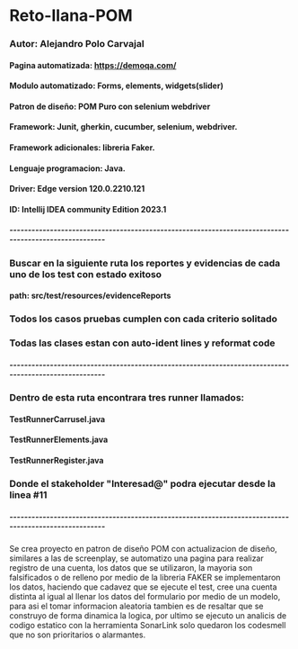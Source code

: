 # Reto-Ilana-POM


### Autor: Alejandro Polo Carvajal

#### Pagina automatizada: https://demoqa.com/
#### Modulo automatizado: Forms, elements, widgets(slider)
#### Patron de diseño: POM Puro con selenium webdriver
#### Framework: Junit, gherkin, cucumber, selenium, webdriver.
#### Framework adicionales: libreria Faker.
#### Lenguaje programacion: Java.
#### Driver: Edge version  120.0.2210.121
#### ID: Intellij IDEA community Edition 2023.1
##### ------------------------------------------------------------------------------------------------------
### Buscar en la siguiente ruta los reportes y evidencias de cada uno de los test con estado exitoso
#### path: src/test/resources/evidenceReports
### Todos los casos pruebas cumplen con cada criterio solitado
### Todas las clases estan con auto-ident lines y reformat code
##### ------------------------------------------------------------------------------------------------------
### Dentro de esta ruta encontrara tres runner llamados:
#### TestRunnerCarrusel.java
#### TestRunnerElements.java
#### TestRunnerRegister.java
### Donde el stakeholder "Interesad@" podra ejecutar desde la linea #11
##### ------------------------------------------------------------------------------------------------------

Se crea proyecto  en patron de diseño POM con actualizacion de diseño,
similares a las de screenplay, se automatizo una pagina para realizar registro de
una cuenta, los datos que se utilizaron, la mayoria son falsificados o de relleno por
medio de la libreria FAKER se implementaron los datos, haciendo que cadavez que
se ejecute el test, cree una cuenta distinta al igual al llenar los datos del
formulario por medio de un modelo, para asi el tomar informacion aleatoria tambien
es de resaltar que se construyo de forma dinamica la logica, por ultimo se
ejecuto un analicis de codigo estatico con la herramienta
SonarLink solo quedaron los codesmell que no son prioritarios o alarmantes.

